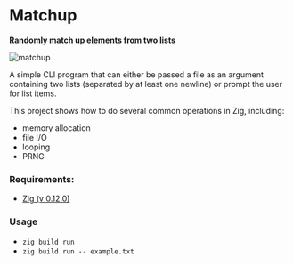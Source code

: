 # Matchup
**Randomly match up elements from two lists**

![matchup](https://github.com/darrenf20/matchup/assets/62854515/e18afe1b-90a7-4363-9bbb-e926dae604cd)

A simple CLI program that can either be passed a file as an argument containing two lists (separated by at least one newline) or prompt the user for list items.

This project shows how to do several common operations in Zig, including:
- memory allocation
- file I/O
- looping
- PRNG

### Requirements:
- [Zig (v 0.12.0)](https://ziglang.org/download/)

### Usage
- `zig build run`
- `zig build run -- example.txt`

